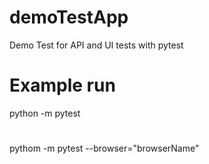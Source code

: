 # demoTestApp
Demo Test  for API and UI tests  with pytest

# Example run
python -m pytest 
#
pythom -m pytest --browser="browserName"
